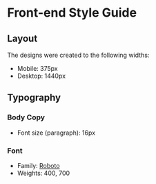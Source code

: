 # Front-end Style Guide

## Layout

The designs were created to the following widths:

- Mobile: 375px
- Desktop: 1440px



## Typography

### Body Copy

- Font size (paragraph): 16px

### Font

- Family: [Roboto](https://fonts.google.com/specimen/Roboto)
- Weights: 400, 700
